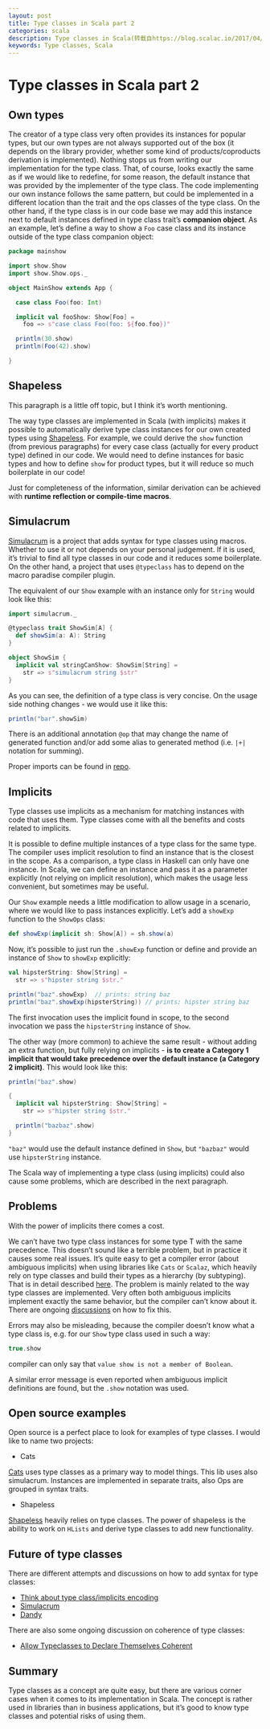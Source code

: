 ```yaml
---
layout: post
title: Type classes in Scala part 2
categories: scala
description: Type classes in Scala(转载自https://blog.scalac.io/2017/04/19/typeclasses-in-scala.html)
keywords: Type classes, Scala
---
```


# Type classes in Scala part 2

## Own types

The creator of a type class very often provides its instances for popular types, but our own types are not always supported out of the box (it depends on the library provider, whether some kind of products/coproducts derivation is implemented). Nothing stops us from writing our implementation for the type class. That, of course, looks exactly the same as if we would like to redefine, for some reason, the default instance that was provided by the implementer of the type class. The code implementing our own instance follows the same pattern, but could be implemented in a different location than the trait and the ops classes of the type class. On the other hand, if the type class is in our code base we may add this instance next to default instances defined in type class trait’s **companion object**. As an example, let’s define a way to show a `Foo` case class and its instance outside of the type class companion object:

```scala
package mainshow

import show.Show
import show.Show.ops._

object MainShow extends App {

  case class Foo(foo: Int)

  implicit val fooShow: Show[Foo] =
    foo => s"case class Foo(foo: ${foo.foo})"

  println(30.show)
  println(Foo(42).show)

}
```

## Shapeless

This paragraph is a little off topic, but I think it’s worth mentioning.

The way type classes are implemented in Scala (with implicits) makes it possible to automatically derive type class instances for our own created types using [Shapeless](https://github.com/milessabin/shapeless). For example, we could derive the `show` function (from previous paragraphs) for every case class (actually for every product type) defined in our code. We would need to define instances for basic types and how to define `show` for product types, but it will reduce so much boilerplate in our code!

Just for completeness of the information, similar derivation can be achieved with **runtime reflection or compile-time macros**.

## Simulacrum

[Simulacrum](https://github.com/mpilquist/simulacrum) is a project that adds syntax for type classes using macros. Whether to use it or not depends on your personal judgement. If it is used, it’s trivial to find all type classes in our code and it reduces some boilerplate. On the other hand, a project that uses `@typeclass` has to depend on the macro paradise compiler plugin.

The equivalent of our `Show` example with an instance only for `String` would look like this:

```scala
import simulacrum._

@typeclass trait ShowSim[A] {
  def showSim(a: A): String
}

object ShowSim {
  implicit val stringCanShow: ShowSim[String] =
    str => s"simulacrum string $str"
}
```

As you can see, the definition of a type class is very concise. On the usage side nothing changes - we would use it like this:

```scala
println("bar".showSim)
```

There is an additional annotation `@op` that may change the name of generated function and/or add some alias to generated method (i.e. `|+|` notation for summing).

Proper imports can be found in [repo](https://github.com/lukeindykiewicz/typeclasses).

## Implicits

Type classes use implicits as a mechanism for matching instances with code that uses them. Type classes come with all the benefits and costs related to implicits.

It is possible to define multiple instances of a type class for the same type. The compiler uses implicit resolution to find an instance that is the closest in the scope. As a comparison, a type class in Haskell can only have one instance. In Scala, we can define an instance and pass it as a parameter explicitly (not relying on implicit resolution), which makes the usage less convenient, but sometimes may be useful.

Our `Show` example needs a little modification to allow usage in a scenario, where we would like to pass instances explicitly. Let’s add a `showExp` function to the `ShowOps` class:

```scala
def showExp(implicit sh: Show[A]) = sh.show(a)
```

Now, it’s possible to just run the `.showExp` function or define and provide an instance of `Show` to `showExp` explicitly:

```scala
val hipsterString: Show[String] =
  str => s"hipster string $str."

println("baz".showExp)  // prints: string baz
println("baz".showExp(hipsterString)) // prints: hipster string baz
```

The first invocation uses the implicit found in scope, to the second invocation we pass the `hipsterString` instance of `Show`.

The other way (more common) to achieve the same result - without adding an extra function, but fully relying on implicits - **is to create a Category 1 implicit that would take precedence over the default instance (a Category 2 implicit)**. This would look like this:

```scala
println("baz".show)

{
  implicit val hipsterString: Show[String] =
    str => s"hipster string $str."

  println("bazbaz".show)
}
```

`"baz"` would use the default instance defined in `Show`, but `"bazbaz"` would use `hipsterString` instance.

The Scala way of implementing a type class (using implicits) could also cause some problems, which are described in the next paragraph.

## Problems

With the power of implicits there comes a cost.

We can’t have two type class instances for some type T with the same precedence. This doesn’t sound like a terrible problem, but in practice it causes some real issues. It’s quite easy to get a compiler error (about ambiguous implicits) when using libraries like `Cats` or `Scalaz`, which heavily rely on type classes and build their types as a hierarchy (by subtyping). That is in detail described [here](http://typelevel.org/blog/2016/09/30/subtype-typeclasses.html). The problem is mainly related to the way type classes are implemented. Very often both ambiguous implicits implement exactly the same behavior, but the compiler can’t know about it. There are ongoing [discussions](https://github.com/lampepfl/dotty/issues/2047) on how to fix this.

Errors may also be misleading, because the compiler doesn’t know what a type class is, e.g. for our `Show` type class used in such a way:

```scala
true.show
```

compiler can only say that `value show is not a member of Boolean`.

A similar error message is even reported when ambiguous implicit definitions are found, but the `.show` notation was used.

## Open source examples

Open source is a perfect place to look for examples of type classes. I would like to name two projects:

* Cats

[Cats](https://github.com/typelevel/cats) uses type classes as a primary way to model things. This lib uses also simulacrum. Instances are implemented in separate traits, also Ops are grouped in syntax traits.

* Shapeless

[Shapeless](https://github.com/milessabin/shapeless) heavily relies on type classes. The power of shapeless is the ability to work on `HLists` and derive type classes to add new functionality.

## Future of type classes

There are different attempts and discussions on how to add syntax for type classes:

* [Think about type class/implicits encoding](https://github.com/lampepfl/dotty/issues/2029)
* [Simulacrum](https://github.com/mpilquist/simulacrum)
* [Dandy](https://github.com/maxaf/dandy)

There are also some ongoing discussion on coherence of type classes:

* [Allow Typeclasses to Declare Themselves Coherent](https://github.com/lampepfl/dotty/issues/2047)

## Summary

Type classes as a concept are quite easy, but there are various corner cases when it comes to its implementation in Scala. The concept is rather used in libraries than in business applications, but it’s good to know type classes and potential risks of using them.